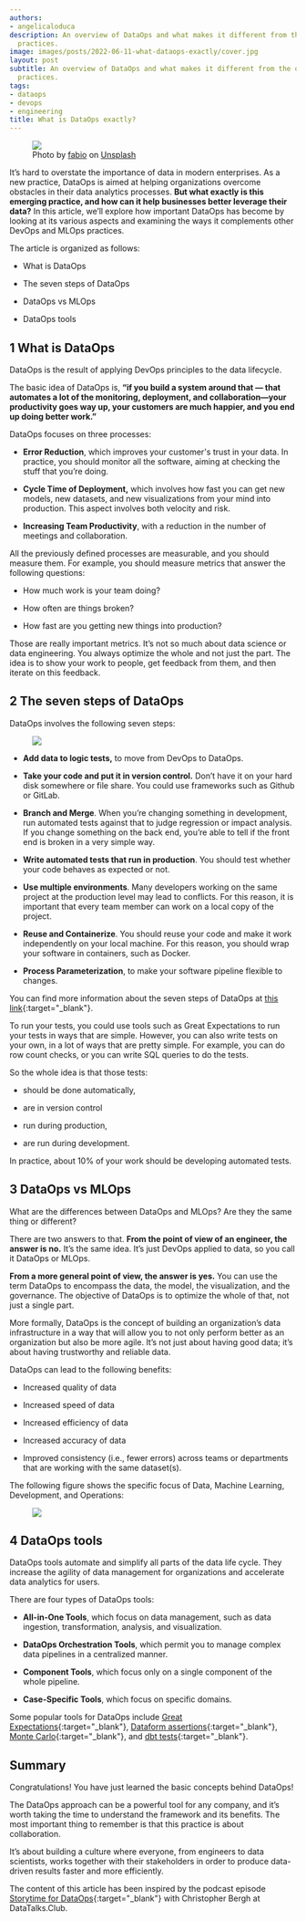 ```yaml
---
authors:
- angelicaloduca
description: An overview of DataOps and what makes it different from the other DevOps
  practices.
image: images/posts/2022-06-11-what-dataops-exactly/cover.jpg
layout: post
subtitle: An overview of DataOps and what makes it different from the other DevOps
  practices.
tags:
- dataops
- devops
- engineering
title: What is DataOps exactly?
---
```


<figure>
<img src="/images/posts/2022-06-11-what-dataops-exactly/image3.jpg"  />
<figcaption>
Photo by <a href="https://unsplash.com/@fabioha?utm_source=medium&amp;utm_medium=referral" target="_blank">fabio</a> on <a href="https://unsplash.com?utm_source=medium&amp;utm_medium=referral" target="_blank">Unsplash</a>
</figcaption>
</figure>

It’s hard to overstate the importance of data in modern enterprises. As a new practice, DataOps is aimed at helping organizations overcome obstacles in their data analytics processes. **But what exactly is this emerging practice, and how can it help businesses better leverage their data?** In this article, we’ll explore how important DataOps has become by looking at its various aspects and examining the ways it complements other DevOps and MLOps practices.

The article is organized as follows:

-   What is DataOps

-   The seven steps of DataOps

-   DataOps vs MLOps

-   DataOps tools

## 1 What is DataOps

DataOps is the result of applying DevOps principles to the data lifecycle.

The basic idea of DataOps is, **“if you build a system around that — that automates a lot of the monitoring, deployment, and collaboration—your productivity goes way up, your customers are much happier, and you end up doing better work.”**

DataOps focuses on three processes:

-   **Error Reduction**, which improves your customer's trust in your data. In practice, you should monitor all the software, aiming at checking the stuff that you’re doing.

-   **Cycle Time of Deployment,** which involves how fast you can get new models, new datasets, and new visualizations from your mind into production. This aspect involves both velocity and risk.

-   **Increasing Team Productivity**, with a reduction in the number of meetings and collaboration.

All the previously defined processes are measurable, and you should measure them. For example, you should measure metrics that answer the following questions:

-   How much work is your team doing?

-   How often are things broken?

-   How fast are you getting new things into production?

Those are really important metrics. It’s not so much about data science or data engineering. You always optimize the whole and not just the part. The idea is to show your work to people, get feedback from them, and then iterate on this feedback.

## 2 The seven steps of DataOps

DataOps involves the following seven steps:

<figure>
<img src="/images/posts/2022-06-11-what-dataops-exactly/image1.png"  />
<figcaption></figcaption>
</figure>

-   **Add data to logic tests,** to move from DevOps to DataOps.

-   **Take your code and put it in version control.** Don’t have it on your hard disk somewhere or file share. You could use frameworks such as Github or GitLab.

-   **Branch and Merge**. When you’re changing something in development, run automated tests against that to judge regression or impact analysis. If you change something on the back end, you’re able to tell if the front end is broken in a very simple way.

-   **Write automated tests that run in production**. You should test whether your code behaves as expected or not.

-   **Use multiple environments**. Many developers working on the same project at the production level may lead to conflicts. For this reason, it is important that every team member can work on a local copy of the project.

-   **Reuse and Containerize**. You should reuse your code and make it work independently on your local machine. For this reason, you should wrap your software in containers, such as Docker.

-   **Process Parameterization**, to make your software pipeline flexible to changes.

You can find more information about the seven steps of DataOps at [this link](https://em360tech.com/sites/default/files/2020-07/Data-Kitchen_WP_7Steps_710816A_LR.pdf){:target="_blank"}.

To run your tests, you could use tools such as Great Expectations to run your tests in ways that are simple. However, you can also write tests on your own, in a lot of ways that are pretty simple. For example, you can do row count checks, or you can write SQL queries to do the tests.

So the whole idea is that those tests:

-   should be done automatically,

-   are in version control

-   run during production,

-   are run during development.

In practice, about 10% of your work should be developing automated tests.

## 3 DataOps vs MLOps

What are the differences between DataOps and MLOps? Are they the same thing or different?

There are two answers to that. **From the point of view of an engineer, the answer is no.** It’s the same idea. It’s just DevOps applied to data, so you call it DataOps or MLOps.

**From a more general point of view, the answer is yes.** You can use the term DataOps to encompass the data, the model, the visualization, and the governance. The objective of DataOps is to optimize the whole of that, not just a single part.

More formally, DataOps is the concept of building an organization’s data infrastructure in a way that will allow you to not only perform better as an organization but also be more agile. It’s not just about having good data; it’s about having trustworthy and reliable data.

DataOps can lead to the following benefits:

-   Increased quality of data

-   Increased speed of data

-   Increased efficiency of data

-   Increased accuracy of data

-   Improved consistency (i.e., fewer errors) across teams or departments that are working with the same dataset(s).

The following figure shows the specific focus of Data, Machine Learning, Development, and Operations:

<figure>
<img src="/images/posts/2022-06-11-what-dataops-exactly/image2.png"  />
<figcaption></figcaption>
</figure>

## 4 DataOps tools

DataOps tools automate and simplify all parts of the data life cycle. They increase the agility of data management for organizations and accelerate data analytics for users.

There are four types of DataOps tools:

-   **All-in-One Tools**, which focus on data management, such as data ingestion, transformation, analysis, and visualization.

-   **DataOps Orchestration Tools**, which permit you to manage complex data pipelines in a centralized manner.

-   **Component Tools**, which focus only on a single component of the whole pipeline.

-   **Case-Specific Tools**, which focus on specific domains.

Some popular tools for DataOps include [Great Expectations](https://greatexpectations.io/){:target="_blank"}, [Dataform assertions](https://dataform.co/blog/data-assertions){:target="_blank"}, [Monte Carlo](https://www.montecarlodata.com/){:target="_blank"}, and [dbt tests](https://docs.getdbt.com/docs/building-a-dbt-project/tests){:target="_blank"}.

## Summary

Congratulations! You have just learned the basic concepts behind DataOps!

The DataOps approach can be a powerful tool for any company, and it’s worth taking the time to understand the framework and its benefits. The most important thing to remember is that this practice is about collaboration.

It’s about building a culture where everyone, from engineers to data scientists, works together with their stakeholders in order to produce data-driven results faster and more efficiently.

The content of this article has been inspired by the podcast episode [Storytime for DataOps](https://datatalks.club/podcast/s08e05-storytime-for-dataops.html#the-essence-of-dataops){:target="_blank"} with Christopher Bergh at DataTalks.Club.
